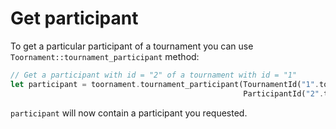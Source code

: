 # Get participant

To get a particular participant of a tournament you can use 
`Toornament::tournament_participant` method:

```rust
// Get a participant with id = "2" of a tournament with id = "1"
let participant = toornament.tournament_participant(TournamentId("1".to_owned()),
                                                    ParticipantId("2".to_owned()));
```

`participant` will now contain a participant you requested.
